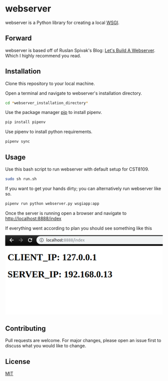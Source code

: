 # webserver

webserver is a Python library for creating a local [WSGI](https://en.wikipedia.org/wiki/Web_Server_Gateway_Interface).

## Forward

webserver is based off of Ruslan Spivak's Blog: [Let's Build A Webserver](https://ruslanspivak.com/lsbaws-part1/). Which I highly recommend you read. 

## Installation

Clone this repository to your local machine.

Open a terminal and navigate to webserver's installation directory.
```bash
cd *webserver_installation_directory*
```
Use the package manager [pip](https://pip.pypa.io/en/stable/) to install pipenv.
```bash
pip install pipenv
```
Use pipenv to install python requirements.
```bash
pipenv sync
```

## Usage

Use this bash script to run webserver with default setup for CST8109.
```bash
sudo sh run.sh
```
If you want to get your hands dirty; you can alternatively run webserver like so.
```bash
pipenv run python webserver.py wsgiapp:app 
```

Once the server is running open a browser and navigate to [http://localhost:8888/index](http://localhost:8888/index)

If everything went according to plan you should see something like this

![Image](https://github.com/vonleswan/webserver/blob/master/index_example.png?raw=true)

## Contributing
Pull requests are welcome. For major changes, please open an issue first to discuss what you would like to change.

## License
[MIT](https://choosealicense.com/licenses/mit/)
